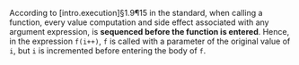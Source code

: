 According to [intro.execution]§1.9¶15 in the standard, when calling a function, every value computation and side effect associated with any argument expression, is **sequenced before the function is entered**. Hence, in the expression `f(i++)`, `f` is called with a parameter of the original value of `i`, but `i` is incremented before entering the body of `f`.